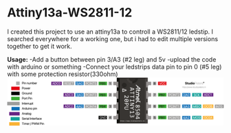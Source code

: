# Attiny13a-WS2811-12
I created this project to use an attiny13a to controll a WS2811/12 ledstip.
I searched everywhere for a working one, but i had to edit multiple versions together to get it work.

<b>Usage:</b>
-Add a button between pin 3/A3 (#2 leg) and 5v
-upload the code with arduino or something 
-Connect your ledstrips data pin to pin 0 (#5 leg) with some protection resistor(330ohm)
![alt tag](https://github.com/KiKiHUN1/Attiny13a-WS2811-12/blob/main/Atiny13a%20WS2811-12%20led/attiny13-pinout.png)
